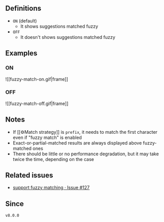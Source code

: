 ## Definitions

- `ON` (default)
    - It shows suggestions matched fuzzy
- `OFF`
    - It doesn't shows suggestions matched fuzzy

## Examples

### ON

![[fuzzy-match-on.gif|frame]]

### OFF

![[fuzzy-match-off.gif|frame]]

## Notes

- If [[⚙️Match strategy]] is `prefix`, it needs to match the first character even if "fuzzy match" is enabled
- Exact-or-partial-matched results are always displayed above fuzzy-matched ones
- There should be little or no performance degradation, but it may take twice the time, depending on the case

## Related issues

- [support fuzzy matching · Issue \#127](https://github.com/tadashi-aikawa/obsidian-various-complements-plugin/issues/127)

## Since

`v8.0.0`